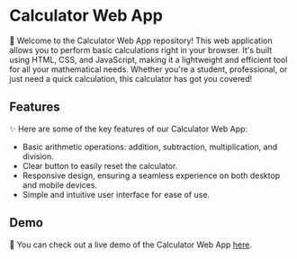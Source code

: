 # Calculator Web App


🧮 Welcome to the Calculator Web App repository! This web application allows you to perform basic calculations right in your browser. It's built using HTML, CSS, and JavaScript, making it a lightweight and efficient tool for all your mathematical needs. Whether you're a student, professional, or just need a quick calculation, this calculator has got you covered!

## Features

✨ Here are some of the key features of our Calculator Web App:

- Basic arithmetic operations: addition, subtraction, multiplication, and division.
- Clear button to easily reset the calculator.
- Responsive design, ensuring a seamless experience on both desktop and mobile devices.
- Simple and intuitive user interface for ease of use.

## Demo

🚀 You can check out a live demo of the Calculator Web App [here](https://gelzaragoza-calculator.vercel.app/).
